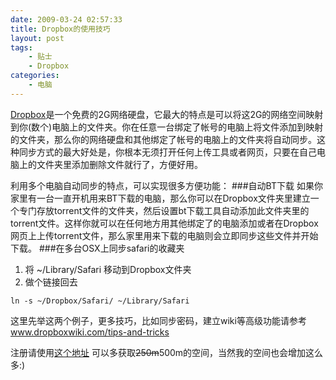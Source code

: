 ```yaml
---
date: 2009-03-24 02:57:33
title: Dropbox的使用技巧
layout: post
tags:
    - 贴士
    - Dropbox
categories:
    - 电脑
---
```

[Dropbox](http://db.tt/H7ei7k2)是一个免费的2G网络硬盘，它最大的特点是可以将这2G的网络空间映射到你(数个)电脑上的文件夹。你在任意一台绑定了帐号的电脑上将文件添加到映射的文件夹，那么你的网络硬盘和其他绑定了帐号的电脑上的文件夹将自动同步。这种同步方式的最大好处是，你根本无须打开任何上传工具或者网页，只要在自己电脑上的文件夹里添加删除文件就行了，方便好用。

利用多个电脑自动同步的特点，可以实现很多方便功能：
###自动BT下载
如果你家里有一台一直开机用来BT下载的电脑，那么你可以在Dropbox文件夹里建立一个专门存放torrent文件的文件夹，然后设置bt下载工具自动添加此文件夹里的torrent文件。这样你就可以在任何地方用其他绑定了的电脑添加或者在Dropbox网页上上传torrent文件，那么家里用来下载的电脑则会立即同步这些文件并开始下载。
###在多台OSX上同步safari的收藏夹
1. 将 ~/Library/Safari 移动到Dropbox文件夹
2. 做个链接回去
  
  `ln -s ~/Dropbox/Safari/ ~/Library/Safari`

这里先举这两个例子，更多技巧，比如同步密码，建立wiki等高级功能请参考 www.dropboxwiki.com/tips-and-tricks

注册请使用[这个地址](http://db.tt/H7ei7k2) 可以多获取~~250m~~500m的空间，当然我的空间也会增加这么多:)
